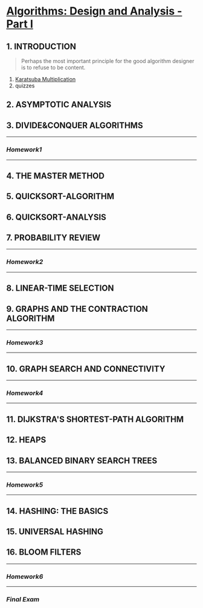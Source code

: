 # [Algorithms: Design and Analysis - Part I]( https://lagunita.stanford.edu/courses/course-v1:Engineering+Algorithms1+SelfPaced/course/ )

## 1. INTRODUCTION

>Perhaps the most important principle for the good algorithm designer is to refuse to be content.
1. [Karatsuba Multiplication](https://zh.wikipedia.org/wiki/Karatsuba%E7%AE%97%E6%B3%95)
2. quizzes
## 2. ASYMPTOTIC ANALYSIS
## 3. DIVIDE&CONQUER ALGORITHMS

* * *
### *Homework1*

* * *
## 4. THE MASTER METHOD
## 5. QUICKSORT-ALGORITHM
## 6. QUICKSORT-ANALYSIS
## 7. PROBABILITY REVIEW

* * *
### *Homework2*

* * *

## 8. LINEAR-TIME SELECTION
## 9. GRAPHS AND THE CONTRACTION ALGORITHM

* * *
### *Homework3*

* * *

## 10. GRAPH SEARCH AND CONNECTIVITY

* * *
### *Homework4*

* * *

## 11. DIJKSTRA'S SHORTEST-PATH ALGORITHM
## 12. HEAPS
## 13. BALANCED BINARY SEARCH TREES

* * *
### *Homework5*

* * *

## 14. HASHING: THE BASICS
## 15. UNIVERSAL HASHING
## 16. BLOOM FILTERS

* * *
### *Homework6*

* * *

### *Final Exam*